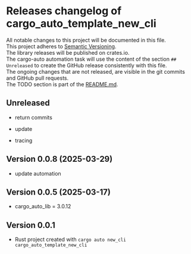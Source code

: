 # Releases changelog of cargo_auto_template_new_cli

All notable changes to this project will be documented in this file.  
This project adheres to [Semantic Versioning](https://semver.org/spec/v2.0.0.html).  
The library releases will be published on crates.io.  
The cargo-auto automation task will use the content of the section `## Unreleased` to create
the GitHub release consistently with this file.  
The ongoing changes that are not released, are visible in the git commits and GitHub pull requests.  
The TODO section is part of the [README.md](https://github.com/automation-tasks-rs/cargo_auto_template_new_cli).  

## Unreleased

- return commits

- update

- tracing

## Version 0.0.8 (2025-03-29)

- update automation

## Version 0.0.5 (2025-03-17)

- cargo_auto_lib = 3.0.12

## Version 0.0.1

- Rust project created with `cargo auto new_cli cargo_auto_template_new_cli`
